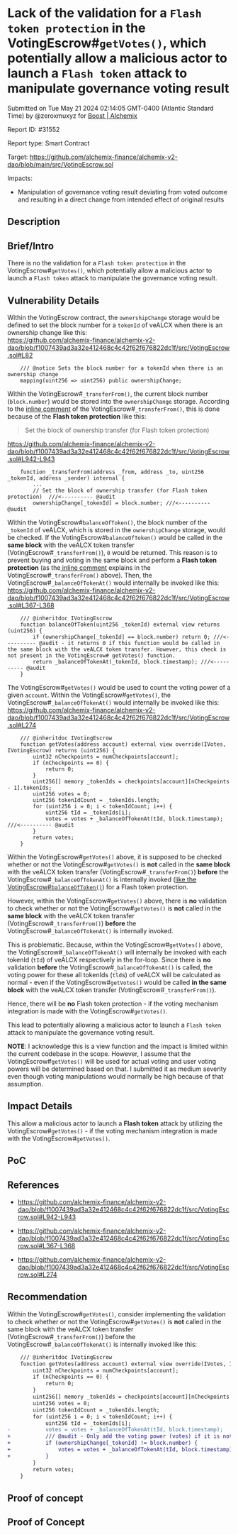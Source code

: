 
# Lack of the validation for a `Flash token protection` in the VotingEscrow#`getVotes()`, which potentially allow a malicious actor to launch a `Flash token` attack to manipulate governance voting result

Submitted on Tue May 21 2024 02:14:05 GMT-0400 (Atlantic Standard Time) by @zeroxmuxyz for [Boost | Alchemix](https://immunefi.com/bounty/alchemix-boost/)

Report ID: #31552

Report type: Smart Contract

Target: https://github.com/alchemix-finance/alchemix-v2-dao/blob/main/src/VotingEscrow.sol

Impacts:
- Manipulation of governance voting result deviating from voted outcome and resulting in a direct change from intended effect of original results

## Description
## Brief/Intro

There is no the validation for a `Flash token protection` in the VotingEscrow#`getVotes()`, which potentially allow a malicious actor to launch a `Flash token` attack to manipulate the governance voting result.


## Vulnerability Details

Within the VotingEscrow contract, the `ownershipChange` storage would be defined to set the block number for a `tokenId` of veALCX when there is an ownership change like this: \
https://github.com/alchemix-finance/alchemix-v2-dao/blob/f1007439ad3a32e412468c4c42f62f676822dc1f/src/VotingEscrow.sol#L82
```solidity
    /// @notice Sets the block number for a tokenId when there is an ownership change
    mapping(uint256 => uint256) public ownershipChange;
```

Within the VotingEscrow#`_transferFrom()`, the current block number (`block.number`) would be stored into the `ownershipChange` storage.
According to the [inline comment](https://github.com/alchemix-finance/alchemix-v2-dao/blob/f1007439ad3a32e412468c4c42f62f676822dc1f/src/VotingEscrow.sol#L942) of the VotingEscrow#`_transferFrom()`, this is done because of the **Flash token protection** like this:
> Set the block of ownership transfer (for Flash token protection) 

https://github.com/alchemix-finance/alchemix-v2-dao/blob/f1007439ad3a32e412468c4c42f62f676822dc1f/src/VotingEscrow.sol#L942-L943
```solidity
    function _transferFrom(address _from, address _to, uint256 _tokenId, address _sender) internal {
        ...
        // Set the block of ownership transfer (for Flash token protection)  ///<---------- @audit 
        ownershipChange[_tokenId] = block.number; ///<---------- @audit 
```

Within the VotingEscrow#`balanceOfToken()`, the block number of the `_tokenId` of veALCX, which is stored in the `ownershipChange` storage, would be checked.
If the VotingEscrow#`balanceOfToken()` would be called in the **same block** with the veALCX token transfer (VotingEscrow#`_transferFrom()`), `0` would be returned.
This reason is to prevent buying and voting in the same block and perform a **Flash token protection** (as the[ inline comment](https://github.com/alchemix-finance/alchemix-v2-dao/blob/f1007439ad3a32e412468c4c42f62f676822dc1f/src/VotingEscrow.sol#L942) explains in the VotingEscrow#`_transferFrom()` above).
Then, the VotingEscrow#`_balanceOfTokenAt()` would internally be invoked like this: \
https://github.com/alchemix-finance/alchemix-v2-dao/blob/f1007439ad3a32e412468c4c42f62f676822dc1f/src/VotingEscrow.sol#L367-L368
```solidity
    /// @inheritdoc IVotingEscrow
    function balanceOfToken(uint256 _tokenId) external view returns (uint256) {
        if (ownershipChange[_tokenId] == block.number) return 0; ///<---------- @audit - it returns 0 if this function would be called in the same block with the veALCX token transfer. However, this check is not present in the VotingEscrow# getVotes() function.
        return _balanceOfTokenAt(_tokenId, block.timestamp); ///<---------- @audit 
    }
```

The VotingEscrow#`getVotes()` would be used to count the voting power of a given `account`.
Within the VotingEscrow#`getVotes()`,  the VotingEscrow#`_balanceOfTokenAt()` would internally be invoked like this:
https://github.com/alchemix-finance/alchemix-v2-dao/blob/f1007439ad3a32e412468c4c42f62f676822dc1f/src/VotingEscrow.sol#L274
```solidity
    /// @inheritdoc IVotingEscrow
    function getVotes(address account) external view override(IVotes, IVotingEscrow) returns (uint256) {
        uint32 nCheckpoints = numCheckpoints[account];
        if (nCheckpoints == 0) {
            return 0;
        }
        uint256[] memory _tokenIds = checkpoints[account][nCheckpoints - 1].tokenIds;
        uint256 votes = 0;
        uint256 tokenIdCount = _tokenIds.length;
        for (uint256 i = 0; i < tokenIdCount; i++) {
            uint256 tId = _tokenIds[i];
            votes = votes + _balanceOfTokenAt(tId, block.timestamp); ///<---------- @audit 
        }
        return votes;
    }
```

Within the VotingEscrow#`getVotes()` above, it is supposed to be checked whether or not the VotingEscrow#`getVotes()` is **not** called in the **same block** with the veALCX token transfer (VotingEscrow#`_transferFrom()`) **before** the VotingEscrow#`_balanceOfTokenAt()` is internally invoked ([like the VotingEscrow#`balanceOfToken()`](https://github.com/alchemix-finance/alchemix-v2-dao/blob/f1007439ad3a32e412468c4c42f62f676822dc1f/src/VotingEscrow.sol#L367)) for a Flash token protection.

However, within the VotingEscrow#`getVotes()` above, there is **no** validation to check whether or not the VotingEscrow#`getVotes()` is **not** called in the **same block** with the veALCX token transfer (VotingEscrow#`_transferFrom()`) **before** the VotingEscrow#`_balanceOfTokenAt()` is internally invoked.

This is problematic. Because, within the VotingEscrow#`getVotes()` above, the VotingEscrow#`_balanceOfTokenAt()` will internally be invoked with each tokenId (`tId`) of veALCX respectively in the for-loop.
Since there is **no** validation **before** the VotingEscrow#`_balanceOfTokenAt()` is called, the voting power for these all tokenIds (`tld`s) of veALCX will be calculated as normal - even if the VotingEscrow#`getVotes()` would be called **in the same block** with the veALCX token transfer (VotingEscrow#`_transferFrom()`).

Hence, there will be **no** Flash token protection - if the voting mechanism integration is made with the VotingEscrow#`getVotes()`. 

This lead to potentially allowing a malicious actor to launch a `Flash token` attack to manipulate the governance voting result.

**NOTE**: I acknowledge this is a view function and the impact is limited within the current codebase in the scope. However, I assume that the VotingEscrow#`getVotes()` will be used for actual voting and user voting powers will be determined based on that. I submitted it as medium severity even though voting manipulations would normally be high because of that assumption.


## Impact Details

This allow a malicious actor to launch a **Flash token** attack by utilizing the VotingEscrow#`getVotes()` - if the voting mechanism integration is made with the VotingEscrow#`getVotes()`. 


## PoC


## References
- https://github.com/alchemix-finance/alchemix-v2-dao/blob/f1007439ad3a32e412468c4c42f62f676822dc1f/src/VotingEscrow.sol#L942-L943

- https://github.com/alchemix-finance/alchemix-v2-dao/blob/f1007439ad3a32e412468c4c42f62f676822dc1f/src/VotingEscrow.sol#L367-L368

- https://github.com/alchemix-finance/alchemix-v2-dao/blob/f1007439ad3a32e412468c4c42f62f676822dc1f/src/VotingEscrow.sol#L274


## Recommendation

Within the VotingEscrow#`getVotes()`,  consider implementing the validation to check whether or not the VotingEscrow#`getVotes()` is **not** called in the same block with the veALCX token transfer (VotingEscrow#`_transferFrom()`) before the VotingEscrow#`_balanceOfTokenAt()` is internally invoked like this:
```diff
    /// @inheritdoc IVotingEscrow
    function getVotes(address account) external view override(IVotes, IVotingEscrow) returns (uint256) {
        uint32 nCheckpoints = numCheckpoints[account];
        if (nCheckpoints == 0) {
            return 0;
        }
        uint256[] memory _tokenIds = checkpoints[account][nCheckpoints - 1].tokenIds;
        uint256 votes = 0;
        uint256 tokenIdCount = _tokenIds.length;
        for (uint256 i = 0; i < tokenIdCount; i++) {
            uint256 tId = _tokenIds[i];
-           votes = votes + _balanceOfTokenAt(tId, block.timestamp);
+           /// @audit - Only add the voting power (votes) if it is not the same block.
+           if (ownershipChange[_tokenId] != block.number) {
+               votes = votes + _balanceOfTokenAt(tId, block.timestamp);
+           }
        }
        return votes;
    }
```
        
## Proof of concept
## Proof of Concept